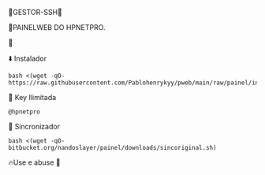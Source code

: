 🔰GESTOR-SSH🔰

🔹️PAINELWEB DO HPNETPRO.

🔹️

⬇️ Instalador
```
bash <(wget -qO- https://raw.githubusercontent.com/Pablohenrykyy/pweb/main/raw/painel/install/ubuinst.sh)
```

🔑 Key Ilimitada
```
@hpnetpro
```

🔄 Sincronizador
```
bash <(wget -qO- bitbucket.org/nandoslayer/painel/downloads/sincoriginal.sh)
```

🔥Use e abuse 🍷
